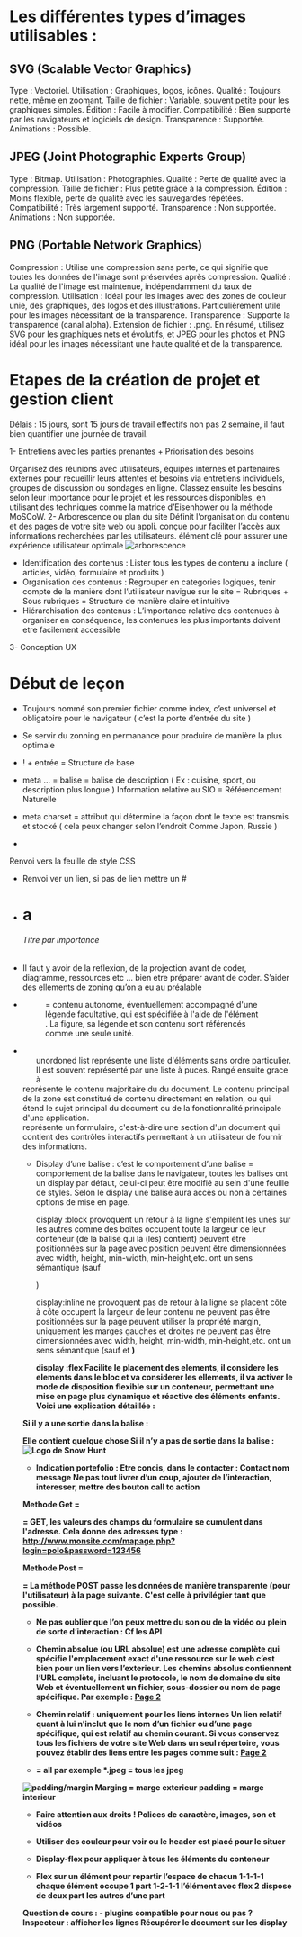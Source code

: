 # Les différentes types d’images utilisables :

##  SVG (Scalable Vector Graphics)

Type : Vectoriel.
Utilisation : Graphiques, logos, icônes.
Qualité : Toujours nette, même en zoomant.
Taille de fichier : Variable, souvent petite pour les graphiques simples.
Édition : Facile à modifier.
Compatibilité : Bien supporté par les navigateurs et logiciels de design.
Transparence : Supportée.
Animations : Possible.

##  JPEG (Joint Photographic Experts Group)

Type : Bitmap.
Utilisation : Photographies.
Qualité : Perte de qualité avec la compression.
Taille de fichier : Plus petite grâce à la compression.
Édition : Moins flexible, perte de qualité avec les sauvegardes répétées.
Compatibilité : Très largement supporté.
Transparence : Non supportée.
Animations : Non supportée.

## PNG (Portable Network Graphics)
Compression : Utilise une compression sans perte, ce qui signifie que toutes les données de l'image sont préservées après compression.
Qualité : La qualité de l'image est maintenue, indépendamment du taux de compression.
Utilisation : Idéal pour les images avec des zones de couleur unie, des graphiques, des logos et des illustrations. Particulièrement utile pour les images nécessitant de la transparence.
Transparence : Supporte la transparence (canal alpha).
Extension de fichier : .png.
En résumé, utilisez SVG pour les graphiques nets et évolutifs, et JPEG pour les photos et PNG idéal pour les images nécessitant une haute qualité et de la transparence.

# Etapes de la création de projet et gestion client

Délais : 15 jours, sont 15 jours de travail effectifs non pas 2 semaine, il faut bien quantifier une journée de travail.

1- Entretiens avec les parties prenantes + Priorisation des besoins 

Organisez des réunions avec utilisateurs, équipes internes et partenaires externes pour recueillir leurs attentes et besoins via entretiens individuels, groupes de discussion ou sondages en ligne. Classez ensuite les besoins selon leur importance pour le projet et les ressources disponibles, en utilisant des techniques comme la matrice d’Eisenhower ou la méthode MoSCoW.
2- Arborescence ou plan du site 
Définit l’organisation du contenu et des pages de votre site web ou appli. conçue pour faciliter l’accès aux informations recherchées par les utilisateurs. élément clé pour assurer une expérience utilisateur optimale
![arborescence](./assets/arborescence.png)

- Identification des contenus : Lister tous les types de contenu a inclure ( articles, vidéo, formulaire et produits )
- Organisation des contenus : Regrouper en categories logiques, tenir compte de la manière dont l’utilisateur
navigue sur le site = Rubriques + Sous rubriques = Structure de manière claire et intuitive
- Hiérarchisation des contenus : L’importance relative des contenues à organiser en conséquence, les contenues les plus importants doivent etre facilement accessible

3- Conception UX
 

# Début de leçon

- Toujours nommé son premier fichier comme index, c’est universel et obligatoire pour le navigateur ( c’est la porte d’entrée du site )

- Se servir du zonning en permanance pour produire de manière la plus optimale

- ! + entrée = Structure de base 
<!DOCTYPE html>
<html lang="en"> 
  <head>
    <meta charset="UTF-8">
    <meta name="viewport" content="width=device-width, initial-scale=1.0"> 
    <title>Document</title> 
</head> 
  <body> </body> 
</html>

- meta … =  balise = balise de description ( Ex : cuisine, sport, ou description plus longue ) Information relative au SIO = Référencement Naturelle
- meta charset = attribut qui détermine la façon dont le texte est transmis et stocké ( cela peux changer selon l’endroit Comme Japon, Russie )

- <link rel="stylesheet" href="style.css">
Renvoi vers la feuille de style CSS

- <a href="#"></a>
Renvoi ver un lien, si pas de lien mettre un #

- <h1> a <h6> Titre par importance


- Il faut y avoir de la reflexion, de la projection avant de coder, diagramme, ressources etc … bien etre préparer avant de coder. S’aider des ellements de zoning qu’on a eu au préalable


- <figure> = contenu autonome, éventuellement accompagné d'une légende facultative, qui est spécifiée à l'aide de l'élément <figcaption>. La figure, sa légende et son contenu sont référencés comme une seule unité.

- <ul> unordoned list représente une liste d'éléments sans ordre particulier. Il est souvent représenté par une liste à puces. Rangé ensuite grace à 
<main> représente le contenu majoritaire du <body> du document. Le contenu principal de la zone est constitué de contenu directement en relation, ou qui étend le sujet principal du document ou de la fonctionnalité principale d'une application.
<form> représente un formulaire, c'est-à-dire une section d'un document qui contient des contrôles interactifs permettant à un utilisateur de fournir des informations.

- Display d’une balise :
c’est le comportement d’une balise = comportement de la balise dans le navigateur, toutes les balises ont un display par défaut, celui-ci peut être modifié au sein d'une feuille de styles. Selon le display une balise aura accès ou non à certaines options de mise en page.

   display :block 
provoquent un retour à la ligne s'empilent les unes sur les autres comme des boîtes occupent toute la largeur de leur conteneur (de la balise qui la (les) contient) peuvent être positionnées sur la page avec position peuvent être dimensionnées avec width, height, min-width, min-height,etc. ont un sens sémantique (sauf <div>)

    display:inline
ne provoquent pas de retour à la ligne se placent côte à côte occupent la largeur de leur contenu ne peuvent pas être positionnées sur la page peuvent utiliser la propriété margin, uniquement les marges gauches et droites ne peuvent pas être dimensionnées avec width, height, min-width, min-height,etc. ont un sens sémantique (sauf <span> et <b>)

    display :flex
Facilite le placement des elements, il considere les elements dans le bloc et va considerer les ellements, il va activer le mode de disposition flexible sur un conteneur, permettant une mise en page plus dynamique et réactive des éléments enfants. Voici une explication détaillée :

Si il y a une sortie dans la balise : <p></p> Elle contient quelque chose
Si il n’y a pas de sortie dans la balise : <img src="" alt="Logo de Snow Hunt">

- Indication portefolio :
  Etre concis, dans le contacter : Contact nom message
  Ne pas tout livrer d’un coup, ajouter de l’interaction, interesser, mettre des bouton call to action

Methode Get = <form action="" method="get"></form>  = GET, les valeurs des champs du formulaire se cumulent dans l'adresse. Cela donne des adresses type : http://www.monsite.com/mapage.php?login=polo&password=123456

Methode Post = <form action="" method="post"></form> = La méthode POST passe les données de manière transparente (pour l'utilisateur) à la page suivante. C'est celle à privilégier tant que possible.

- Ne pas oublier que l’on peux mettre du son ou de la vidéo ou plein de sorte d’interaction : Cf les API

- Chemin absolue (ou URL absolue) est une adresse complète qui spécifie l'emplacement exact d'une ressource sur le web c’est bien pour un lien vers l’exterieur. Les chemins absolus contiennent l’URL complète, incluant le protocole, le nom de domaine du site Web et éventuellement un fichier, sous-dossier ou nom de page spécifique. 
Par exemple : <a href="https://www.codeur.com/page2/">Page 2</a>

- Chemin relatif : uniquement pour les liens internes Un lien relatif quant à lui n’inclut que le nom d’un fichier ou d’une page spécifique, qui est relatif au chemin courant. Si vous conservez tous les fichiers de votre site Web dans un seul répertoire, vous pouvez établir des liens entre les pages comme suit : <a href="page2/">Page 2</a>

* = all par exemple *.jpeg = tous les jpeg

![padding/margin](./assets/margin%20border%20padding.png)
Marging = marge exterieur
padding = marge interieur
 
- Faire attention aux droits ! Polices de caractère, images, son et vidéos

- Utiliser des couleur pour voir ou le header est placé pour le situer

- Display-flex pour appliquer à tous les éléments du conteneur
- Flex sur un élément pour repartir l’espace de chacun 
  1-1-1-1 chaque élément occupe 1 part
  1-2-1-1 l’élément avec flex 2 dispose de deux part les autres d’une part


Question de cours : - plugins compatible pour nous ou pas ?
Inspecteur : afficher les lignes
Récupérer le document sur les display